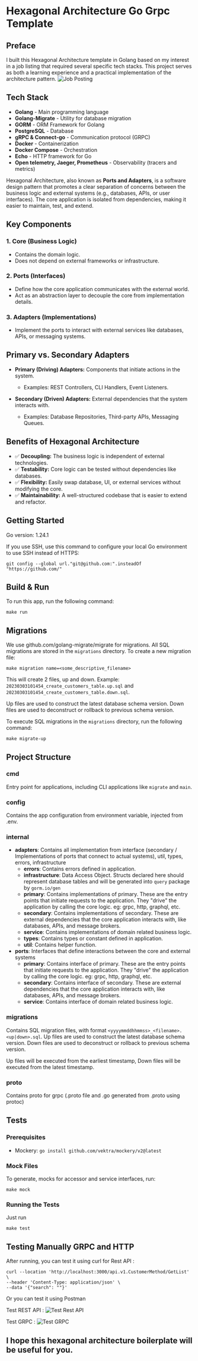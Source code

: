 # Hexagonal Architecture Go Grpc Template

## Preface
I built this Hexagonal Architecture template in Golang based on my interest in a job listing that required several specific tech stacks. This project serves as both a learning experience and a practical implementation of the architecture pattern.
![Job Posting](./screenshots/job_posting.png)

## Tech Stack
- **Golang** - Main programming language
- **Golang-Migrate** - Utility for database migration
- **GORM** - ORM Framework for Golang
- **PostgreSQL** - Database
- **gRPC & Connect-go** - Communication protocol (GRPC)
- **Docker** - Containerization
- **Docker Compose** - Orchestration
- **Echo** - HTTP framework for Go
- **Open telemetry, Jaeger, Prometheus** - Observability (tracers and metrics)

Hexagonal Architecture, also known as **Ports and Adapters**, is a software design pattern that promotes a clear separation of concerns between the business logic and external systems (e.g., databases, APIs, or user interfaces). The core application is isolated from dependencies, making it easier to maintain, test, and extend.

## Key Components

### 1. **Core (Business Logic)**
- Contains the domain logic.
- Does not depend on external frameworks or infrastructure.

### 2. **Ports (Interfaces)**
- Define how the core application communicates with the external world.
- Act as an abstraction layer to decouple the core from implementation details.

### 3. **Adapters (Implementations)**
- Implement the ports to interact with external services like databases, APIs, or messaging systems.

## Primary vs. Secondary Adapters

- **Primary (Driving) Adapters:** Components that initiate actions in the system.
  - Examples: REST Controllers, CLI Handlers, Event Listeners.

- **Secondary (Driven) Adapters:** External dependencies that the system interacts with.
  - Examples: Database Repositories, Third-party APIs, Messaging Queues.

## Benefits of Hexagonal Architecture

- ✅ **Decoupling:** The business logic is independent of external technologies.
- ✅ **Testability:** Core logic can be tested without dependencies like databases.
- ✅ **Flexibility:** Easily swap database, UI, or external services without modifying the core.
- ✅ **Maintainability:** A well-structured codebase that is easier to extend and refactor.

## Getting Started
Go version: 1.24.1

If you use SSH, use this command to configure your local Go environment to use SSH instead of HTTPS:
```
git config --global url."git@github.com:".insteadOf "https://github.com/"
```

## Build & Run
To run this app, run the following command:
```
make run
```

## Migrations
We use github.com/golang-migrate/migrate for migrations. All SQL migrations are stored in the `migrations` directory. To create a new migration file:
```
make migration name=<some_descriptive_filename>
```

This will create 2 files, up and down. Example: `20230303101454_create_customers_table.up.sql` and `20230303101454_create_customers_table.down.sql`.

Up files are used to construct the latest database schema version. Down files are used to deconstruct or rollback to previous schema version.

To execute SQL migrations in the `migrations` directory, run the following command:
```
make migrate-up
```

## Project Structure

### cmd
Entry point for applications, including CLI applications like `migrate` and `main`.

### config
Contains the app configuration from environment variable, injected from .env.

### internal

- **adapters**: Contains all implementation from interface (secondary / Implementations of ports that connect to actual systems), util, types, errors, infrastructure
    - **errors**: Contains errors defined in application.
    - **infrastructure**: Data Access Object. Structs declared here should represent database tables and will be generated into `query` package by `gorm.io/gen`
    - **primary**: Contains implementations of primary. These are the entry points that initiate requests to the application. They "drive" the application by calling the core logic. eg: grpc, http, graphql, etc.
    - **secondary**: Contains implementations of secondary. These are external dependencies that the core application interacts with, like databases, APIs, and message brokers.
    - **service**: Contains implementations of domain related business logic.
    - **types**: Contains types or constant defined in application.
    - **util**: Contains helper function.
- **ports**: Interfaces that define interactions between the core and external systems
  - **primary**: Contains interface of primary. These are the entry points that initiate requests to the application. They "drive" the application by calling the core logic. eg: grpc, http, graphql, etc.
  - **secondary**: Contains interface of secondary. These are external dependencies that the core application interacts with, like databases, APIs, and message brokers.
  - **service**: Contains interface of domain related business logic.

### migrations
Contains SQL migration files, with format `<yyyymmddhhmmss>_<filename>.<up|down>.sql`. Up files are used to construct the latest database schema version. Down files are used to deconstruct or rollback to previous schema version.

Up files will be executed from the earliest timestamp, Down files will be executed from the latest timestamp.

### proto
Contains proto for grpc (.proto file and .go generated from .proto using protoc)


## Tests

### Prerequisites
- Mockery: `go install github.com/vektra/mockery/v2@latest`

### Mock Files
To generate, mocks for accessor and service interfaces, run:
```
make mock
```

### Running the Tests
Just run
```
make test
```

## Testing Manually GRPC and HTTP
After running, you can test it using curl for Rest API :
```
curl --location 'http://localhost:3000/api.v1.CustomerMethod/GetList' \
--header 'Content-Type: application/json' \
--data '{"search": ""}'
```

Or you can test it using Postman

Test REST API :
![Test Rest API](./screenshots/test_rest_api_in_postman.png)

Test GRPC :
![Test GRPC](./screenshots/test_grpc_in_postman.png)

## I hope this hexagonal architecture boilerplate will be useful for you.
